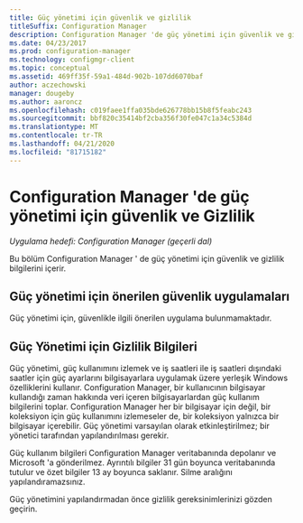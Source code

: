```yaml
---
title: Güç yönetimi için güvenlik ve gizlilik
titleSuffix: Configuration Manager
description: Configuration Manager 'de güç yönetimi için güvenlik ve gizlilik bilgilerini alın.
ms.date: 04/23/2017
ms.prod: configuration-manager
ms.technology: configmgr-client
ms.topic: conceptual
ms.assetid: 469ff35f-59a1-484d-902b-107dd6070baf
author: aczechowski
manager: dougeby
ms.author: aaroncz
ms.openlocfilehash: c019faee1ffa035bde626778bb15b8f5feabc243
ms.sourcegitcommit: bbf820c35414bf2cba356f30fe047c1a34c5384d
ms.translationtype: MT
ms.contentlocale: tr-TR
ms.lasthandoff: 04/21/2020
ms.locfileid: "81715182"
---
```

# <a name="security-and-privacy-for-power-management-in-configuration-manager"></a>Configuration Manager 'de güç yönetimi için güvenlik ve Gizlilik

*Uygulama hedefi: Configuration Manager (geçerli dal)*

Bu bölüm Configuration Manager ' de güç yönetimi için güvenlik ve gizlilik bilgilerini içerir.  

## <a name="security-best-practices-for-power-management"></a>Güç yönetimi için önerilen güvenlik uygulamaları  
 Güç yönetimi için, güvenlikle ilgili önerilen uygulama bulunmamaktadır.  

## <a name="privacy-information-for-power-management"></a>Güç Yönetimi için Gizlilik Bilgileri  
 Güç yönetimi, güç kullanımını izlemek ve iş saatleri ile iş saatleri dışındaki saatler için güç ayarlarını bilgisayarlara uygulamak üzere yerleşik Windows özelliklerini kullanır. Configuration Manager, bir kullanıcının bilgisayar kullandığı zaman hakkında veri içeren bilgisayarlardan güç kullanım bilgilerini toplar. Configuration Manager her bir bilgisayar için değil, bir koleksiyon için güç kullanımını izlemeseler de, bir koleksiyon yalnızca bir bilgisayar içerebilir. Güç yönetimi varsayılan olarak etkinleştirilmez; bir yönetici tarafından yapılandırılması gerekir.  

 Güç kullanım bilgileri Configuration Manager veritabanında depolanır ve Microsoft 'a gönderilmez. Ayrıntılı bilgiler 31 gün boyunca veritabanında tutulur ve özet bilgiler 13 ay boyunca saklanır. Silme aralığını yapılandıramazsınız.  

 Güç yönetimini yapılandırmadan önce gizlilik gereksinimlerinizi gözden geçirin.  
